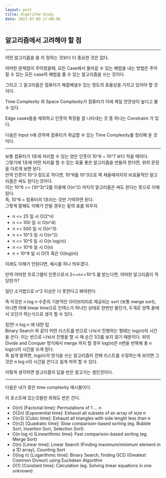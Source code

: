 ```yaml
---
layout: post
title: Algorithm Study
date: 2021-07-09 17:09:00
---
```


## 알고리즘에서 고려해야 할 점
---------------

어떤 알고리즘을 쓸 지 정하는 것보다 더 중요한 것은 없다.

어떠한 문제점이 주어졌을때, 모든 Case에서 돌아갈 수 있는 해법을 내는 방법은 주어질 수 있는 모든 case의 해법을 줄 수 있는 알고리즘을 쓰는 것이다.

그리고 그 알고리즘은 컴퓨터가 해결해낼수 있는 정도의 효율성을 가지고 있어야 할 것이다.

Time Complexity 와 Space Complexity가 컴퓨터가 이에 제일 연관성이 높다고 볼 수 있다.

Edge cases들을 제외하고 인풋의 특징을 잘 나타내는 것 중 하나는 Constraint 가 있다.

다음은 Input n에 관하여 컴퓨터가 취급할 수 있는 Time Complexity를 정리해 둔 것이다.

----------------------------
보통 컴퓨터가 1초에 처리할 수 있는 양은 인풋이 10^6 ~ 10^7 보다 작을 때이다.  
그렇기에 1초에 어떤 처리를 할 수 있는 효율 좋은 알고리즘을 만들려 한다면, 위의 문장을 다르게 보면 된다.  
만약 인풋이 10^3 정도로 작다면, 10^6를 10^3으로 꽉 채울때까지의 비효율적인 알고리즘은 써도 된다는것이다.  
이는 10^6 >= (10^3)^2를 이용해 O(n^2) 까지의 알고리즘은 써도 된다는 뜻으로 이해된다.   
즉, 10^6 = 컴퓨터의 1초라는 것만 기억하면 된다.  
그렇게 말해도 이해가 안될 경우는 밑의 표를 외우자.  

- n <= 25 일 시 O(2^n)
- n <= 100 일 시 O(n^4)
- n <= 500 일 시 O(n^3)
- n <= 10^3 일 시 O(n^2)
- n <= 10^5 일 시 O(n log(n))
- n <= 10^6 일 시 O(n)
- n > 10^9 일 시 O(1) 혹은 O(log(n))

이래도 이해가 안된다면, 예시를 하나 띄우겠다.

만약 어떠한 프로그램이 인풋으로서 2<=n<=10^5 를 받는다면, 어떠한 알고리즘이 적당한가?

일단 소거법으로 n^2 이상은 다 못한다고 봐야한다. 

즉 이것은 n log n 수준의 기본적인 라이브러리로 제공되는 sort (보통 merge sort), 아니면 아예 linear time으로 인덱스가 하나인 상태로 한번만 돌던가, 두개로 양쪽 끝에서 오던가 하는식으로 생각 할 수 있다.

잠깐! n log n 에 대한 팁  
Binary Search 와 같이 어떤 리스트를 반으로 나눠서 진행하는 형태는 log(n)의 시간을 쓴다. 이는 반으로 나눠서 진행을 할 시 매 순간 1/2를 보지 않기 때문이다.
위의 Divide and Conquer 방식에서 merge 까지 할 경우 log(n)은 n번을 반복해 총 n log(n)의 시간을 쓰게 된다.  
즉 쉽게 말하면, log(n)의 방식을 쓰는 알고리즘이 전체 리스트를 수정하는게 보이면 그것은 n log n의 시간을 쓴다고 쉽게 파악 할 수 있다.

이렇게 생각하면 알고리즘의 답을 반은 알고가는 셈인것이다.

------------------
다음은 내가 찾은 time complexity 예시들이다.

이 포스트에 있는것들만 외워도 반은 간다.

- O(n!) [Factorial time]: Permutations of 1 ... n
- O(2n) [Exponential time]: Exhaust all subsets of an array of size n
- O(n3) [Cubic time]: Exhaust all triangles with side length less than n
- O(n2) [Quadratic time]: Slow comparison-based sorting (eg. Bubble Sort, Insertion Sort, Selection Sort)
- O(n log n) [Linearithmic time]: Fast comparison-based sorting (eg. Merge Sort)
- O(n) [Linear time]: Linear Search (Finding maximum/minimum element in a 1D array), Counting Sort
- O(log n) [Logarithmic time]: Binary Search, finding GCD (Greatest Common Divisor) using Euclidean Algorithm
- O(1) [Constant time]: Calculation (eg. Solving linear equations in one unknown)
